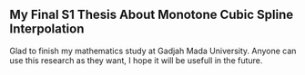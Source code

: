 ## My Final S1 Thesis About Monotone Cubic Spline Interpolation


Glad to finish my mathematics study at Gadjah Mada University. Anyone can use this research as they want, I hope it will be usefull in the future.
